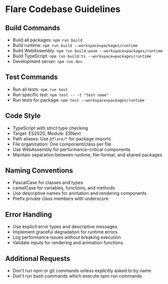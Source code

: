 # Flare Codebase Guidelines

## Build Commands
- Build all packages: `npm run build`
- Build runtime: `npm run build --workspace=packages/runtime`
- Build WebAssembly: `npm run build:wasm --workspace=packages/runtime`
- Build TypeScript: `npm run build:ts --workspace=packages/runtime`
- Development server: `npm run dev`

## Test Commands
- Run all tests: `npm run test`
- Run specific test: `npm test -- -t "test name"`
- Run tests for package: `npm test --workspace=packages/runtime`

## Code Style
- TypeScript with strict type checking
- Target: ES2020, Module: ESNext
- Path aliases: Use `@flare/*` for package imports
- File organization: One component/class per file
- Use WebAssembly for performance-critical components
- Maintain separation between runtime, file-format, and shared packages

## Naming Conventions
- PascalCase for classes and types
- camelCase for variables, functions, and methods
- Use descriptive names for animation and rendering components
- Prefix private class members with underscore

## Error Handling
- Use explicit error types and descriptive messages
- Implement graceful degradation for runtime errors
- Log performance issues without breaking execution
- Validate inputs for rendering and animation functions

## Additional Requests
- Don't run npm or git commands unless explicitly asked to by name
- Don't run bash commands which execute npm run commands